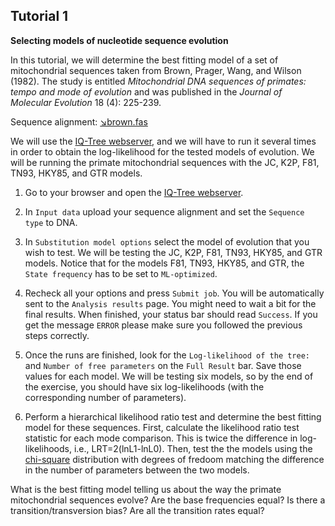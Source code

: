 ## Tutorial 1
**Selecting models of nucleotide sequence evolution**

In this tutorial, we will determine the best fitting model of a set of mitochondrial sequences taken from Brown, Prager, Wang, and Wilson (1982). The study is entitled *Mitochondrial DNA sequences of primates: tempo and mode of evolution* and was published in the *Journal of Molecular Evolution* 18 (4): 225-239. 

Sequence alignment: [&#8600;brown.fas](/assets/lectures/brown.fas)

We will use the [IQ-Tree webserver](http://iqtree.cibiv.univie.ac.at/), and we will have to run it several times in order to obtain the log-likelihood for the tested models of evolution. We will be running the primate mitochondrial sequences with the JC, K2P, F81, TN93, HKY85, and GTR models. 

1. Go to your browser and open the [IQ-Tree webserver](http://iqtree.cibiv.univie.ac.at/).

2. In `Input data` upload your sequence alignment and set the `Sequence type` to DNA.

3. In `Substitution model options` select the model of evolution that you wish to test. We will be testing the JC, K2P, F81, TN93, HKY85, and GTR models. Notice that for the models F81, TN93, HKY85, and GTR, the `State frequency` has to be set to `ML-optimized`.

4. Recheck all your options and press `Submit job`. You will be automatically sent to the `Analysis results` page. You might need to wait a bit for the final results. When finished, your status bar should read `Success`. If you get the message `ERROR` please make sure you followed the previous steps correctly.

5. Once the runs are finished, look for the `Log-likelihood of the tree:` and `Number of free parameters` on the `Full Result` bar. Save those values for each model. We will be testing six models, so by the end of the exercise, you should have six log-likelihoods (with the corresponding number of parameters).

6. Perform a hierarchical likelihood ratio test and determine the best fitting model for these sequences. First, calculate the likelihood ratio test statistic for each mode comparison. This is twice the difference in log-likelihoods, i.e., LRT=2(lnL1-lnL0). Then, test the the models using the [chi-square](https://people.smp.uq.edu.au/YoniNazarathy/stat_models_B_course_spring_07/distributions/chisqtab.pdf) distribution with degrees of fredoom matching the difference in the number of parameters between the two models. 

What is the best fitting model telling us about the way the primate mitochondrial sequences evolve? Are the base frequencies equal? Is there a transition/transversion bias? Are all the transition rates equal?